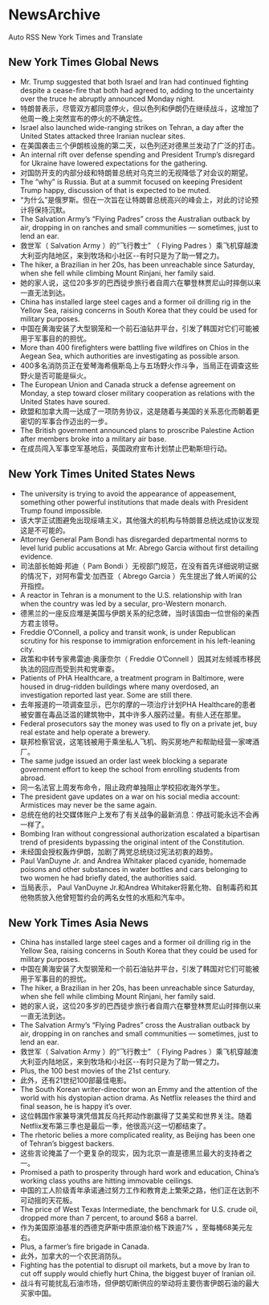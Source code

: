 # NewsArchive
Auto RSS New York Times and Translate

## New York Times Global News
* Mr. Trump suggested that both Israel and Iran had continued fighting despite a cease-fire that both had agreed to, adding to the uncertainty over the truce he abruptly announced Monday night.
* 特朗普表示，尽管双方都同意停火，但以色列和伊朗仍在继续战斗，这增加了他周一晚上突然宣布的停火的不确定性。
* Israel also launched wide-ranging strikes on Tehran, a day after the United States attacked three Iranian nuclear sites.
* 在美国袭击三个伊朗核设施的第二天，以色列还对德黑兰发动了广泛的打击。
* An internal rift over defense spending and President Trump’s disregard for Ukraine have lowered expectations for the gathering.
* 对国防开支的内部分歧和特朗普总统对乌克兰的无视降低了对会议的期望。
* The “why” is Russia. But at a summit focused on keeping President Trump happy, discussion of that is expected to be muted.
* “为什么”是俄罗斯。但在一次旨在让特朗普总统高兴的峰会上，对此的讨论预计将保持沉默。
* The Salvation Army’s “Flying Padres” cross the Australian outback by air, dropping in on ranches and small communities — sometimes, just to lend an ear.
* 救世军（ Salvation Army ）的“飞行教士” （ Flying Padres ）乘飞机穿越澳大利亚内陆地区，来到牧场和小社区--有时只是为了助一臂之力。
* The hiker, a Brazilian in her 20s, has been unreachable since Saturday, when she fell while climbing Mount Rinjani, her family said.
* 她的家人说，这位20多岁的巴西徒步旅行者自周六在攀登林贾尼山时摔倒以来一直无法到达。
* China has installed large steel cages and a former oil drilling rig in the Yellow Sea, raising concerns in South Korea that they could be used for military purposes.
* 中国在黄海安装了大型钢笼和一个前石油钻井平台，引发了韩国对它们可能被用于军事目的的担忧。
* More than 400 firefighters were battling five wildfires on Chios in the Aegean Sea, which authorities are investigating as possible arson.
* 400多名消防员正在爱琴海希俄斯岛上与五场野火作斗争，当局正在调查这些野火是否可能是纵火。
* The European Union and Canada struck a defense agreement on Monday, a step toward closer military cooperation as relations with the United States have soured.
* 欧盟和加拿大周一达成了一项防务协议，这是随着与美国的关系恶化而朝着更密切的军事合作迈出的一步。
* The British government announced plans to proscribe Palestine Action after members broke into a military air base.
* 在成员闯入军事空军基地后，英国政府宣布计划禁止巴勒斯坦行动。

## New York Times United States News
* The university is trying to avoid the appearance of appeasement, something other powerful institutions that made deals with President Trump found impossible.
* 该大学正试图避免出现绥靖主义，其他强大的机构与特朗普总统达成协议发现这是不可能的。
* Attorney General Pam Bondi has disregarded departmental norms to level lurid public accusations at Mr. Abrego Garcia without first detailing evidence.
* 司法部长帕姆·邦迪（ Pam Bondi ）无视部门规范，在没有首先详细说明证据的情况下，对阿布雷戈·加西亚（ Abrego Garcia ）先生提出了耸人听闻的公开指控。
* A reactor in Tehran is a monument to the U.S. relationship with Iran when the country was led by a secular, pro-Western monarch.
* 德黑兰的一座反应堆是美国与伊朗关系的纪念碑，当时该国由一位世俗的亲西方君主领导。
* Freddie O’Connell, a policy and transit wonk, is under Republican scrutiny for his response to immigration enforcement in his left-leaning city.
* 政策和中转专家弗雷迪·奥康奈尔（ Freddie O’Connell ）因其对左倾城市移民执法的回应而受到共和党审查。
* Patients of PHA Healthcare, a treatment program in Baltimore, were housed in drug-ridden buildings where many overdosed, an investigation reported last year. Some are still there.
* 去年报道的一项调查显示，巴尔的摩的一项治疗计划PHA Healthcare的患者被安置在毒品泛滥的建筑物中，其中许多人服药过量。有些人还在那里。
* Federal prosecutors say the money was used to fly on a private jet, buy real estate and help operate a brewery.
* 联邦检察官说，这笔钱被用于乘坐私人飞机、购买房地产和帮助经营一家啤酒厂。
* The same judge issued an order last week blocking a separate government effort to keep the school from enrolling students from abroad.
* 同一名法官上周发布命令，阻止政府单独阻止学校招收海外学生。
* The president gave updates on a war on his social media account: Armistices may never be the same again.
* 总统在他的社交媒体账户上发布了有关战争的最新消息：停战可能永远不会再一样了。
* Bombing Iran without congressional authorization escalated a bipartisan trend of presidents bypassing the original intent of the Constitution.
* 未经国会授权轰炸伊朗，加剧了两党总统绕过宪法初衷的趋势。
* Paul VanDuyne Jr. and Andrea Whitaker placed cyanide, homemade poisons and other substances in water bottles and cars belonging to two women he had briefly dated, the authorities said.
* 当局表示， Paul VanDuyne Jr.和Andrea Whitaker将氰化物、自制毒药和其他物质放入他曾短暂约会的两名女性的水瓶和汽车中。

## New York Times Asia News
* China has installed large steel cages and a former oil drilling rig in the Yellow Sea, raising concerns in South Korea that they could be used for military purposes.
* 中国在黄海安装了大型钢笼和一个前石油钻井平台，引发了韩国对它们可能被用于军事目的的担忧。
* The hiker, a Brazilian in her 20s, has been unreachable since Saturday, when she fell while climbing Mount Rinjani, her family said.
* 她的家人说，这位20多岁的巴西徒步旅行者自周六在攀登林贾尼山时摔倒以来一直无法到达。
* The Salvation Army’s “Flying Padres” cross the Australian outback by air, dropping in on ranches and small communities — sometimes, just to lend an ear.
* 救世军（ Salvation Army ）的“飞行教士” （ Flying Padres ）乘飞机穿越澳大利亚内陆地区，来到牧场和小社区--有时只是为了助一臂之力。
* Plus, the 100 best movies of the 21st century.
* 此外，还有21世纪100部最佳电影。
* The South Korean writer-director won an Emmy and the attention of the world with his dystopian action drama. As Netflix releases the third and final season, he is happy it’s over.
* 这位韩国作家兼导演凭借其反乌托邦动作剧赢得了艾美奖和世界关注。随着Netflix发布第三季也是最后一季，他很高兴这一切都结束了。
* The rhetoric belies a more complicated reality, as Beijing has been one of Tehran’s biggest backers.
* 这些言论掩盖了一个更复杂的现实，因为北京一直是德黑兰最大的支持者之一。
* Promised a path to prosperity through hard work and education, China’s working class youths are hitting immovable ceilings.
* 中国的工人阶级青年承诺通过努力工作和教育走上繁荣之路，他们正在达到不可动摇的天花板。
* The price of West Texas Intermediate, the benchmark for U.S. crude oil, dropped more than 7 percent, to around $68 a barrel.
* 作为美国原油基准的西德克萨斯中质原油价格下跌逾7% ，至每桶68美元左右。
* Plus, a farmer’s fire brigade in Canada.
* 此外，加拿大的一个农民消防队。
* Fighting has the potential to disrupt oil markets, but a move by Iran to cut off supply would chiefly hurt China, the biggest buyer of Iranian oil.
* 战斗有可能扰乱石油市场，但伊朗切断供应的举动将主要伤害伊朗石油的最大买家中国。

